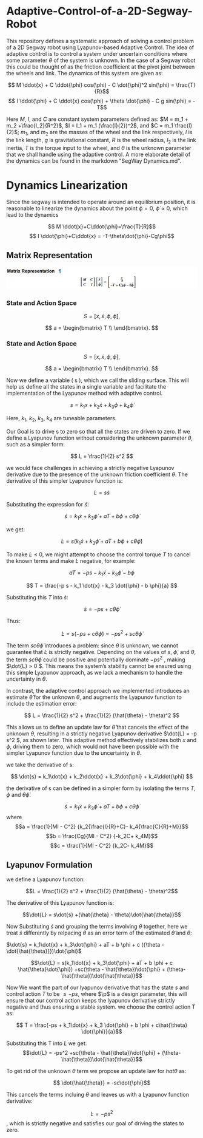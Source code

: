 # Adaptive-Control-of-a-2D-Segway-Robot

This repository defines a systematic approach of solving a control problem of a 2D Segway robot using Lyapunov-based Adaptive Control. The idea of adaptive control is to control a system under uncertain conditions where some parameter $\theta$ of the system is unknown. In the case of a Segway robot this could be thought of as the friction coefficient at the pivot joint between the wheels and link. The dynamics of this system are given as:

$$ M \ddot{x} + C \ddot{\phi} cos(\phi) - C \dot{\phi}^2 sin(\phi) = \frac{T}{R}$$
$$ I \ddot{\phi} + C \ddot{x} cos(\phi) + \theta \dot{\phi} - C g sin(\phi) = - T$$

Here $M$, $I$, and $C$ are constant system parameters defined as:
$M = m_1 + m_2 +\frac{I_2}{R^2}$, $I = I_1 + m_1 (\frac{l}{2})^2$, and $C = m_1 \frac{l}{2}$; $m_1$, and $m_2$ are the masses of the wheel and the link respectively, $l$ is the link length, $g$ is gravitational constant, $R$ is the wheel radius, $I_2$ is the link inertia, $T$ is the torque input to the wheel, and $\theta$ is the unknown parameter that we shall handle using the adaptive control. A more elaborate detail of the dynamics can be found in the markdown "SegWay Dynamics.md".


# Dynamics Linearization
Since the segway is intended to operate around an equilibrium position, it is reasonable to linearize the dynamics about the point $\phi = 0$, $\dot{\phi} \approx0$, which lead to the dynamics

$$ M \ddot{x}+C\ddot{\phi}=\frac{T}{R}$$
$$ I \ddot{\phi}+C\ddot{x}  = -T-\theta\dot{\phi}-Cg\phi$$


## Matrix Representation


![Matrix Equation](docs/matrix_representation.jpg)

### State and Action Space

$$
S = [x, \dot{x}, \phi, \dot{\phi}],
$$

$$
a = \begin{bmatrix}
T \\
\end{bmatrix}.
$$

### State and Action Space

$$
S = [x, \dot{x}, \phi, \dot{\phi}],
$$

$$
a = \begin{bmatrix}
T \\
\end{bmatrix}.
$$

Now we define a variable \( s \), which we call the sliding surface. This will help us define all the states in a single variable and facilitate the implementation of the Lyapunov method with adaptive control.

$$
s = k_1 x + k_2 \dot{x} + k_3 \phi + k_4 \dot{\phi}
$$


Here, $k_1$, $k_2$, $k_3$, $k_4$ are tuneable parameters.

Our Goal is to drive s to zero so that all the states are driven to zero.
If we define a Lyapunov function without considering the unknown parameter $\theta$, such as a simpler form:

$$
L = \frac{1}{2} s^2
$$

we would face challenges in achieving a strictly negative Lyapunov derivative due to the presence of the unknown friction coefficient $\theta$. The derivative of this simpler Lyapunov function is:

$$
\dot{L} = s \dot{s}
$$

Substituting the expression for $\dot{s}$:

$$
\dot{s} = k_1 \dot{x} + k_3 \dot{\phi} + a T + b \phi + c \theta \dot{\phi}
$$

we get:

$$
\dot{L} = s \left( k_1 \dot{x} + k_3 \dot{\phi} + a T + b \phi + c \theta \dot{\phi} \right)
$$

To make $\dot{L} \leq 0$, we might attempt to choose the control torque $T$ to cancel the known terms and make $\dot{L}$ negative, for example:

$$
a T = -p s - k_1 \dot{x} - k_3 \dot{\phi} - b \phi
$$

$$
T = \frac{-p s - k_1 \dot{x} - k_3 \dot{\phi} - b \phi}{a}
$$

Substituting this $T$ into $\dot{s}$:

$$
\dot{s} = -p s + c \theta \dot{\phi}
$$

Thus:

$$
\dot{L} = s (-p s + c \theta \dot{\phi}) = -p s^2 + s c \theta \dot{\phi}
$$

The term $s c \theta \dot{\phi}$ introduces a problem: since $\theta$ is unknown, we cannot guarantee that $\dot{L}$ is strictly negative. Depending on the values of  $s$, $\dot{\phi}$, and $\theta$, the term  $s c \theta \dot{\phi}$ could be positive and potentially dominate $-p s^2$ , making  $\dot{L} > 0 $. This means the system’s stability cannot be ensured using this simple Lyapunov approach, as we lack a mechanism to handle the uncertainty in $\theta$.

In contrast, the adaptive control approach we implemented introduces an estimate $\hat{\theta}$ for the unknown $\theta$, and augments the Lyapunov function to include the estimation error:

$$
L = \frac{1}{2} s^2 + \frac{1}{2} (\hat{\theta} - \theta)^2
$$

This allows us to define an update law for $\hat{\theta}$ that cancels the effect of the unknown $\theta$, resulting in a strictly negative Lyapunov derivative $\dot{L} = -p s^2 $, as shown later. This adaptive method effectively stabilizes both $x$ and $\phi$, driving them to zero, which would not have been possible with the simpler Lyapunov function due to the uncertainty in $\theta$.

we take the derivative of s:


$$ \dot{s} = k_1\dot{x} + k_2\ddot{x} + k_3\dot{\phi} + k_4\ddot{\phi} $$

the derivative of s can be defined in a simpler form by isolating the terms $T$, $\phi$ and $\theta\dot{\phi}$.


$$ \dot{s} = k_1\dot{x} + k_3\dot{\phi} + aT + b \phi + c \theta\dot{\phi} $$
where
$$a = \frac{1}{MI - C^2} {k_2{\frac{I}{R}+C}- k_4{\frac{C}{R}+M}}$$
$$b = \frac{Cg}{MI - C^2} {-k_2C+ k_4M}$$
$$c = \frac{1}{MI - C^2} {k_2C- k_4M}$$

## Lyapunov Formulation

we define a Lyapunov function:

$$L = \frac{1}{2} s^2 + \frac{1}{2} (\hat{\theta} - \theta)^2$$

The derivative of this Lyapunov function is:

$$\dot{L} = s\dot{s} +(\hat{\theta} - \theta)\dot{\hat{\theta}}$$

Now Substituting $\dot{s}$ and grouping the terms involving $\theta$ together,
here we treat $\dot{s}$ differently by relpacing $\theta$ as an error term of the estimated $\hat{\theta}$ and $\theta$:

$\dot{s} = k_1\dot{x} + k_3\dot{\phi} + aT + b \phi + c ({\theta - \dot{\hat{\theta}}})\dot{\phi}$


$$\dot{L} = s(k_1\dot{x} + k_3\dot{\phi} + aT + b \phi + c \hat{\theta}\dot{\phi}) +sc(\theta - \hat{\theta})\dot{\phi} + (\theta- \hat{\theta})\dot{\hat{\theta}}$$


Now We want the part of our lyapunov derivative that has the state $s$ and control action $T$ to be $\leq-ps$, where $\p$ is a design parameter, this will ensure that our control action keeps the lyapunov derivative strictly negative and thus ensuring a stable system.
we choose the control action T as:

$$ T = \frac{-ps + k_1\dot{x} + k_3 \dot{\phi} + b \phi + c\hat{\theta} \dot{\phi}}{a}$$

Substituting this T into $\dot{L}$ we get:
$$\dot{L} = -ps^2 +sc(\theta - \hat{\theta})\dot{\phi} + (\theta- \hat{\theta})\dot{\hat{\theta}}$$

To get rid of the unknown $\theta$ term we propose an update law for $hat{\theta}$ as:

$$ \dot{\hat{\theta}} = -sc\dot{\phi}$$

This cancels the terms incluing $\theta$ and leaves us with a Lyapunov function derivative:

$$\dot{L} = -ps^2$$, which is strictly negative and satisfies our goal of driving the states to zero.

